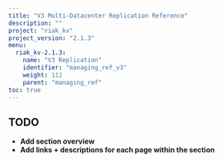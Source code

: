 ```yaml
---
title: "V3 Multi-Datacenter Replication Reference"
description: ""
project: "riak_kv"
project_version: "2.1.3"
menu:
  riak_kv-2.1.3:
    name: "V3 Replication"
    identifier: "managing_ref_v3"
    weight: 112
    parent: "managing_ref"
toc: true
---
```


## TODO

- **Add section overview**
- **Add links + descriptions for each page within the section**
